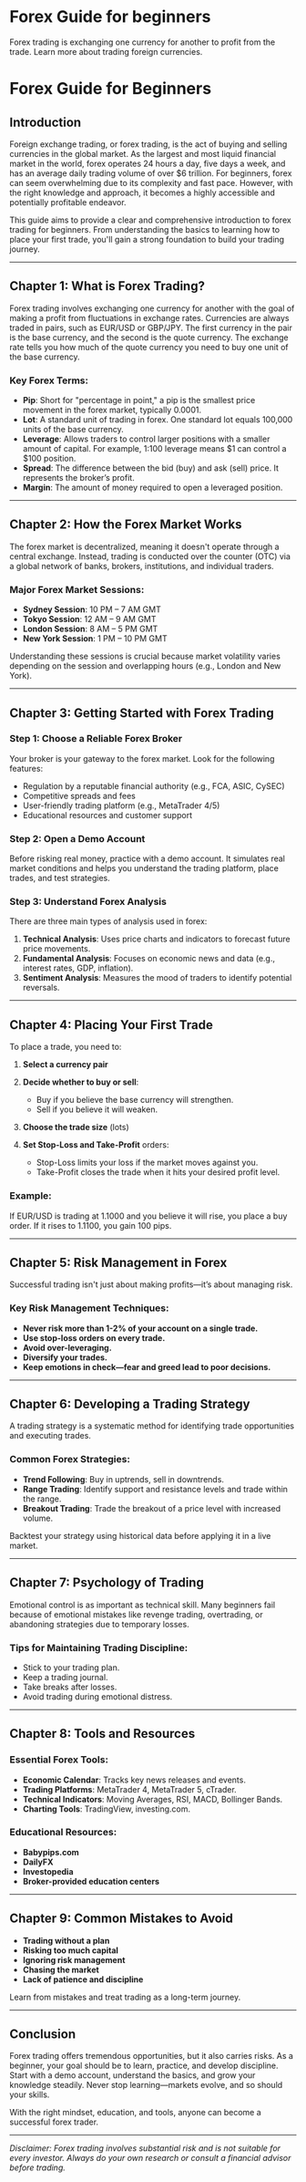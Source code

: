 # Forex Guide for beginners 
Forex trading is exchanging one currency for another to profit from the trade. Learn more about trading foreign currencies.
# Forex Guide for Beginners

## Introduction

Foreign exchange trading, or forex trading, is the act of buying and selling currencies in the global market. As the largest and most liquid financial market in the world, forex operates 24 hours a day, five days a week, and has an average daily trading volume of over \$6 trillion. For beginners, forex can seem overwhelming due to its complexity and fast pace. However, with the right knowledge and approach, it becomes a highly accessible and potentially profitable endeavor.

This guide aims to provide a clear and comprehensive introduction to forex trading for beginners. From understanding the basics to learning how to place your first trade, you'll gain a strong foundation to build your trading journey.

---

## Chapter 1: What is Forex Trading?

Forex trading involves exchanging one currency for another with the goal of making a profit from fluctuations in exchange rates. Currencies are always traded in pairs, such as EUR/USD or GBP/JPY. The first currency in the pair is the base currency, and the second is the quote currency. The exchange rate tells you how much of the quote currency you need to buy one unit of the base currency.

### Key Forex Terms:

* **Pip**: Short for "percentage in point," a pip is the smallest price movement in the forex market, typically 0.0001.
* **Lot**: A standard unit of trading in forex. One standard lot equals 100,000 units of the base currency.
* **Leverage**: Allows traders to control larger positions with a smaller amount of capital. For example, 1:100 leverage means \$1 can control a \$100 position.
* **Spread**: The difference between the bid (buy) and ask (sell) price. It represents the broker’s profit.
* **Margin**: The amount of money required to open a leveraged position.

---

## Chapter 2: How the Forex Market Works

The forex market is decentralized, meaning it doesn't operate through a central exchange. Instead, trading is conducted over the counter (OTC) via a global network of banks, brokers, institutions, and individual traders.

### Major Forex Market Sessions:

* **Sydney Session**: 10 PM – 7 AM GMT
* **Tokyo Session**: 12 AM – 9 AM GMT
* **London Session**: 8 AM – 5 PM GMT
* **New York Session**: 1 PM – 10 PM GMT

Understanding these sessions is crucial because market volatility varies depending on the session and overlapping hours (e.g., London and New York).

---

## Chapter 3: Getting Started with Forex Trading

### Step 1: Choose a Reliable Forex Broker

Your broker is your gateway to the forex market. Look for the following features:

* Regulation by a reputable financial authority (e.g., FCA, ASIC, CySEC)
* Competitive spreads and fees
* User-friendly trading platform (e.g., MetaTrader 4/5)
* Educational resources and customer support

### Step 2: Open a Demo Account

Before risking real money, practice with a demo account. It simulates real market conditions and helps you understand the trading platform, place trades, and test strategies.

### Step 3: Understand Forex Analysis

There are three main types of analysis used in forex:

1. **Technical Analysis**: Uses price charts and indicators to forecast future price movements.
2. **Fundamental Analysis**: Focuses on economic news and data (e.g., interest rates, GDP, inflation).
3. **Sentiment Analysis**: Measures the mood of traders to identify potential reversals.

---

## Chapter 4: Placing Your First Trade

To place a trade, you need to:

1. **Select a currency pair**
2. **Decide whether to buy or sell**:

   * Buy if you believe the base currency will strengthen.
   * Sell if you believe it will weaken.
3. **Choose the trade size** (lots)
4. **Set Stop-Loss and Take-Profit** orders:

   * Stop-Loss limits your loss if the market moves against you.
   * Take-Profit closes the trade when it hits your desired profit level.

### Example:

If EUR/USD is trading at 1.1000 and you believe it will rise, you place a buy order. If it rises to 1.1100, you gain 100 pips.

---

## Chapter 5: Risk Management in Forex

Successful trading isn't just about making profits—it’s about managing risk.

### Key Risk Management Techniques:

* **Never risk more than 1-2% of your account on a single trade.**
* **Use stop-loss orders on every trade.**
* **Avoid over-leveraging.**
* **Diversify your trades.**
* **Keep emotions in check—fear and greed lead to poor decisions.**

---

## Chapter 6: Developing a Trading Strategy

A trading strategy is a systematic method for identifying trade opportunities and executing trades.

### Common Forex Strategies:

* **Trend Following**: Buy in uptrends, sell in downtrends.
* **Range Trading**: Identify support and resistance levels and trade within the range.
* **Breakout Trading**: Trade the breakout of a price level with increased volume.

Backtest your strategy using historical data before applying it in a live market.

---

## Chapter 7: Psychology of Trading

Emotional control is as important as technical skill. Many beginners fail because of emotional mistakes like revenge trading, overtrading, or abandoning strategies due to temporary losses.

### Tips for Maintaining Trading Discipline:

* Stick to your trading plan.
* Keep a trading journal.
* Take breaks after losses.
* Avoid trading during emotional distress.

---

## Chapter 8: Tools and Resources

### Essential Forex Tools:

* **Economic Calendar**: Tracks key news releases and events.
* **Trading Platforms**: MetaTrader 4, MetaTrader 5, cTrader.
* **Technical Indicators**: Moving Averages, RSI, MACD, Bollinger Bands.
* **Charting Tools**: TradingView, investing.com.

### Educational Resources:

* **Babypips.com**
* **DailyFX**
* **Investopedia**
* **Broker-provided education centers**

---

## Chapter 9: Common Mistakes to Avoid

* **Trading without a plan**
* **Risking too much capital**
* **Ignoring risk management**
* **Chasing the market**
* **Lack of patience and discipline**

Learn from mistakes and treat trading as a long-term journey.

---

## Conclusion

Forex trading offers tremendous opportunities, but it also carries risks. As a beginner, your goal should be to learn, practice, and develop discipline. Start with a demo account, understand the basics, and grow your knowledge steadily. Never stop learning—markets evolve, and so should your skills.

With the right mindset, education, and tools, anyone can become a successful forex trader.

---

*Disclaimer: Forex trading involves substantial risk and is not suitable for every investor. Always do your own research or consult a financial advisor before trading.*
